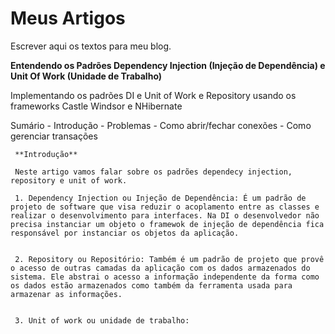 # Meus Artigos
  Escrever aqui os textos para meu blog.
  
  **Entendendo os Padrões Dependency Injection (Injeção de Dependência) e Unit Of Work (Unidade de Trabalho)**
  
  Implementando os padrões DI e Unit of Work e Repository usando os frameworks Castle Windsor e NHibernate
  
  Sumário
  	- Introdução
    - Problemas
    	- Como abrir/fechar conexões
        - Como gerenciar transações
        
     **Introdução**
     
     Neste artigo vamos falar sobre os padrões dependecy injection, repository e unit of work.
     
     1. Dependency Injection ou Injeção de Dependência: É um padrão de projeto de software que visa reduzir o acoplamento entre as classes e realizar o desenvolvimento para interfaces. Na DI o desenvolvedor não precisa instanciar um objeto o framewok de injeção de dependência fica responsável por instanciar os objetos da aplicação.

     
     2. Repository ou Repositório: Também é um padrão de projeto que provê o acesso de outras camadas da aplicação com os dados armazenados do sistema. Ele abstrai o acesso a informação independente da forma como os dados estão armazenados como também da ferramenta usada para armazenar as informações.

     
     3. Unit of work ou unidade de trabalho:

     	
        
        
